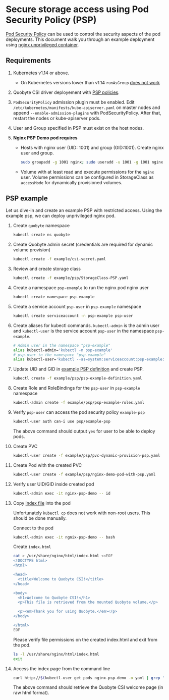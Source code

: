# Secure storage access using Pod Security Policy (PSP)

[Pod Security Policy](https://kubernetes.io/docs/concepts/policy/pod-security-policy/)
 can be used to control the security aspects of the pod deployments. This document
 walk you through an example deployment using
 [nginx unprivileged container](https://github.com/nginxinc/docker-nginx-unprivileged).

## Requirements

1. Kubernetes v1.14 or above.

   * On Kubernetes versions lower than v1.14 `runAsGroup` [does not work](https://github.com/kubernetes/enhancements/issues/213)

2. Quobyte CSI driver deployement with [PSP policies](../deploy/csi-driver-k8sv1.14-PSP.yaml).

3. `PodSecurityPolicy` admission plugin must be enabled.
 Edit `/etc/kubernetes/manifests/kube-apiserver.yaml` on master nodes and append `--enable-admission-plugins`
 with PodSecurityPolicy. After that, restart the nodes or kube-apiserver pods.

4. User and Group specified in PSP must exist on the host nodes.

5. **Nginx PSP Demo pod requires**

    * Hosts with nginx user (UID: 1001) and group (GID:1001).
     Create nginx user and group.

        ```bash
        sudo groupadd -g 1001 nginx; sudo useradd -u 1001 -g 1001 nginx
        ```  

    * Volume with at least read and execute permissions for the `nginx` user.  Volume permissions
     can be configured in StorageClass as `accessMode` for dynamically provisioned volumes.

## PSP example

Let us dive-in and create an example PSP with restricted access. Using the example psp, we can
 deploy unprivileged nginx pod.

1. Create `quobyte` namespace

    ```bash
    kubectl create ns quobyte
    ```

2. Create Quobyte admin secret (credentials are required for dynamic volume provision)

    ```bash
    kubectl create -f example/csi-secret.yaml
    ```

3. Review and create storage class

    ```bash
    kubectl create -f example/psp/StorageClass-PSP.yaml
    ```

4. Create a namespace `psp-example` to run the nginx pod nginx user

    ```bash
    kubectl create namespace psp-example
    ```

5. Create a service account `psp-user` in `psp-example` namespace

    ```bash
    kubectl create serviceaccount -n psp-example psp-user
    ```

6. Create aliases for kubectl commands. `kubectl-admin` is the admin user and
 `kubectl-user` is the service account `psp-user` in the namespace `psp-example`.

    ```bash
    # Admin user in the namespace "psp-example"
    alias kubectl-admin='kubectl -n psp-example'
    # psp-user in the namespace "psp-example"
    alias kubectl-user='kubectl --as=system:serviceaccount:psp-example:psp-user -n psp-example'
    ```

7. Update UID and GID in [example PSP definition](example/psp/psp-example-definition.yaml) and create
 PSP.

    ```bash
    kubectl create -f example/psp/psp-example-definition.yaml
    ```

8. Create Role and RoleBindings for the `psp-user` in `psp-example` namespace

    ```bash
    kubectl-admin create -f example/psp/psp-example-roles.yaml
    ```

9. Verify `psp-user` can access the pod security policy `example-psp`

    ```bash
    kubectl-user auth can-i use psp/example-psp
    ```

    The above command should output `yes` for user to be able to deploy pods.

10. Create PVC

    ```bash
    kubectl-user create -f example/psp/pvc-dynamic-provision-psp.yaml
    ```

11. Create Pod with the created PVC

    ```bash
    kubectl-user create -f example/psp/nginx-demo-pod-with-psp.yaml
    ```

12. Verify user UID/GID inside created pod

      ```bash
      kubectl-admin exec -it nginx-psp-demo -- id
     ```

13. Copy [index file](example/index.html) into the pod

    Unfortunately `kubectl cp` does not work with non-root users. This should be done manually.

    Connect to the pod

      ```bash
      kubectl-admin exec -it ngnix-psp-demo -- bash
      ```

    Create `index.html`
    
      ```bash
      cat > /usr/share/nginx/html/index.html <<EOF
      <!DOCTYPE html>
      <html>
      
      <head>
        <title>Welcome to Quobyte CSI!</title>
      </head>
      
      <body>
        <h1>Welcome to Quobyte CSI!</h1>
        <p>This file is retrieved from the mounted Quobyte volume.</p>

        <p><em>Thank you for using Quobyte.</em></p>
      </body>
     
      </html>
      EOF
     
     ```

    Please verify file permissions on the created index.html and exit from the pod.

      ```bash
      ls -l /usr/share/nginx/html/index.html
      exit
      ```

14. Access the index page from the command line

      ```bash
      curl http://$(kubectl-user get pods nginx-psp-demo -o yaml | grep 'podIP:' | awk '{print $2}'):8080
      ```

      The above command should retrieve the Quobyte CSI welcome page (in raw html format).